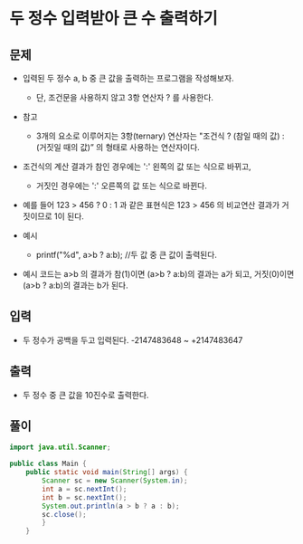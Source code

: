 # 두 정수 입력받아 큰 수 출력하기

## 문제

- 입력된 두 정수 a, b 중 큰 값을 출력하는 프로그램을 작성해보자.
  - 단, 조건문을 사용하지 않고 3항 연산자 ? 를 사용한다.

- 참고
  - 3개의 요소로 이루어지는 3항(ternary) 연산자는
"조건식 ? (참일 때의 값) : (거짓일 때의 값)” 의 형태로 사용하는 연산자이다.
- 조건식의 계산 결과가 참인 경우에는 ':' 왼쪽의 값 또는 식으로 바뀌고,
  - 거짓인 경우에는 ':' 오른쪽의 값 또는 식으로 바뀐다.

- 예를 들어
123 > 456 ? 0 : 1
과 같은 표현식은 123 > 456 의 비교연산 결과가 거짓이므로 1이 된다.

- 예시
  - printf("%d", a>b ? a:b); //두 값 중 큰 값이 출력된다.

- 예시 코드는 a>b 의 결과가 참(1)이면 (a>b ? a:b)의 결과는 a가 되고,
거짓(0)이면 (a>b ? a:b)의 결과는 b가 된다.

## 입력

- 두 정수가 공백을 두고 입력된다.
-2147483648 ~ +2147483647


## 출력

- 두 정수 중 큰 값을 10진수로 출력한다.

## 풀이

``` Java
import java.util.Scanner;

public class Main {
    public static void main(String[] args) {
        Scanner sc = new Scanner(System.in);
        int a = sc.nextInt();
        int b = sc.nextInt();
        System.out.println(a > b ? a : b);
        sc.close();
        }
    }
```    
